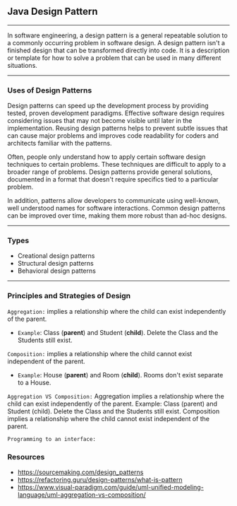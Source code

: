 ## Java Design Pattern
___
In software engineering, a design pattern is a general repeatable solution to a commonly occurring problem in software design. A design pattern isn't a finished design that can be transformed directly into code. It is a description or template for how to solve a problem that can be used in many different situations.
___

### Uses of Design Patterns
Design patterns can speed up the development process by providing tested, proven development paradigms. Effective software design requires considering issues that may not become visible until later in the implementation. Reusing design patterns helps to prevent subtle issues that can cause major problems and improves code readability for coders and architects familiar with the patterns.

Often, people only understand how to apply certain software design techniques to certain problems. These techniques are difficult to apply to a broader range of problems. Design patterns provide general solutions, documented in a format that doesn't require specifics tied to a particular problem.

In addition, patterns allow developers to communicate using well-known, well understood names for software interactions. Common design patterns can be improved over time, making them more robust than ad-hoc designs.
___

### Types
- Creational design patterns
- Structural design patterns
- Behavioral design patterns
___

### Principles and Strategies of Design
`Aggregation:` implies a relationship where the child can exist independently of the parent.
  - `Example`: Class (**parent**) and Student (**child**). Delete the Class and the Students still exist.

`Composition:` implies a relationship where the child cannot exist independent of the parent. 
  - `Example`: House (**parent**) and Room (**child**). Rooms don't exist separate to a House.

`Aggregation VS Composition:` Aggregation implies a relationship where the child can exist independently of the parent. Example: Class (parent) and Student (child). Delete the Class and the Students still exist. Composition implies a relationship where the child cannot exist independent of the parent.

`Programming to an interface:`




### Resources
- https://sourcemaking.com/design_patterns
- https://refactoring.guru/design-patterns/what-is-pattern
- https://www.visual-paradigm.com/guide/uml-unified-modeling-language/uml-aggregation-vs-composition/